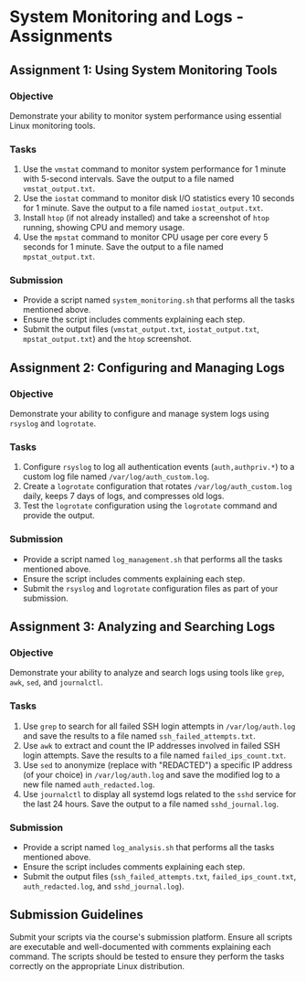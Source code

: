 # System Monitoring and Logs - Assignments

## Assignment 1: Using System Monitoring Tools

### Objective
Demonstrate your ability to monitor system performance using essential Linux monitoring tools.

### Tasks
1. Use the `vmstat` command to monitor system performance for 1 minute with 5-second intervals. Save the output to a file named `vmstat_output.txt`.
2. Use the `iostat` command to monitor disk I/O statistics every 10 seconds for 1 minute. Save the output to a file named `iostat_output.txt`.
3. Install `htop` (if not already installed) and take a screenshot of `htop` running, showing CPU and memory usage.
4. Use the `mpstat` command to monitor CPU usage per core every 5 seconds for 1 minute. Save the output to a file named `mpstat_output.txt`.

### Submission
- Provide a script named `system_monitoring.sh` that performs all the tasks mentioned above.
- Ensure the script includes comments explaining each step.
- Submit the output files (`vmstat_output.txt`, `iostat_output.txt`, `mpstat_output.txt`) and the `htop` screenshot.

## Assignment 2: Configuring and Managing Logs

### Objective
Demonstrate your ability to configure and manage system logs using `rsyslog` and `logrotate`.

### Tasks
1. Configure `rsyslog` to log all authentication events (`auth,authpriv.*`) to a custom log file named `/var/log/auth_custom.log`.
2. Create a `logrotate` configuration that rotates `/var/log/auth_custom.log` daily, keeps 7 days of logs, and compresses old logs.
3. Test the `logrotate` configuration using the `logrotate` command and provide the output.

### Submission
- Provide a script named `log_management.sh` that performs all the tasks mentioned above.
- Ensure the script includes comments explaining each step.
- Submit the `rsyslog` and `logrotate` configuration files as part of your submission.

## Assignment 3: Analyzing and Searching Logs

### Objective
Demonstrate your ability to analyze and search logs using tools like `grep`, `awk`, `sed`, and `journalctl`.

### Tasks
1. Use `grep` to search for all failed SSH login attempts in `/var/log/auth.log` and save the results to a file named `ssh_failed_attempts.txt`.
2. Use `awk` to extract and count the IP addresses involved in failed SSH login attempts. Save the results to a file named `failed_ips_count.txt`.
3. Use `sed` to anonymize (replace with "REDACTED") a specific IP address (of your choice) in `/var/log/auth.log` and save the modified log to a new file named `auth_redacted.log`.
4. Use `journalctl` to display all systemd logs related to the `sshd` service for the last 24 hours. Save the output to a file named `sshd_journal.log`.

### Submission
- Provide a script named `log_analysis.sh` that performs all the tasks mentioned above.
- Ensure the script includes comments explaining each step.
- Submit the output files (`ssh_failed_attempts.txt`, `failed_ips_count.txt`, `auth_redacted.log`, and `sshd_journal.log`).

## Submission Guidelines

Submit your scripts via the course's submission platform. Ensure all scripts are executable and well-documented with comments explaining each command. The scripts should be tested to ensure they perform the tasks correctly on the appropriate Linux distribution.
